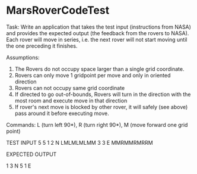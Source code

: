 # MarsRoverCodeTest
Task:
Write an application that takes the test input (instructions from NASA) and provides the expected output
(the feedback from the rovers to NASA). Each rover will move in series, i.e. the next rover will not start moving until
the one preceding it finishes.

Assumptions: 
1) The Rovers do not occupy space larger than a single grid coordinate.
2) Rovers can only move 1 gridpoint per move and only in oriented direction 
3) Rovers can not occupy same grid coordinate
4) If directed to go out-of-bounds, Rovers will turn in the direction with the most room and execute move in that direction
5) If rover's next move is blocked by other rover, it will safely (see above) pass around it before executing move. 

Commands: L (turn left 90*), R (turn right 90*), M (move forward one grid point)

TEST INPUT
5 5
1 2 N
LMLMLMLMM
3 3 E
MMRMMRMRRM

EXPECTED OUTPUT

1 3 N
5 1 E
